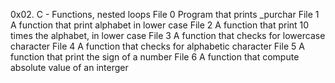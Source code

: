 0x02. C - Functions, nested loops
File 0	Program that prints _purchar
File 1	A function that print alphabet in lower case
File 2	A function that print 10 times the alphabet, in lower case
File 3	A function that checks for lowercase character
File 4	A function that checks for alphabetic character
File 5	A function that print the sign of a number
File 6	A function that compute absolute value of an interger
